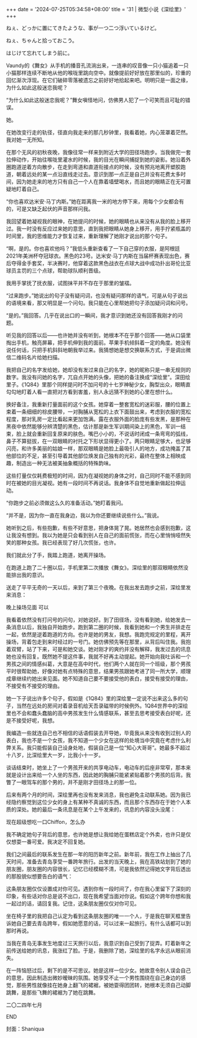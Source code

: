 +++
date = '2024-07-25T05:34:58+08:00'
title = '31 | 微型小说《深绘里》'
+++

ねぇ、どっかに置にてきたような、事が一つ二つ浮いているけど。

ねぇ、ちゃんと拾っておこう。

はじけて忘れてしまう前に。

Vaundy的《舞女》从手机的播音孔流淌出来，一连串的叹音像一只小猫追着一只小猫那样连续不断地从他的喉咙里跳向空中。就像提前好好放在那里似的，珍重的回忆渐次浮现。在它们破碎零落被遗忘之前好好地拾起来吧。明明只是一面之缘，为什么如此这般迷恋我呢？

“为什么如此这般迷恋我呢？”舞女嗔怪地问，仿佛男人犯了一个可笑而且可耻的错误。



她。

在她改变行走的轨径，径直向我走来的那几秒钟里，我看着她，内心笼罩着茫然。我对她一无所知。

在那个无风的初秋夜晚，我像往常一样来到附近大学的田径场跑步。当我做完一套拉伸动作，开始往喉咙里灌水的时候，我的目光在瞬间捕捉到她的姿影。她沿着外圈跑道逆着方向散步，在走到弯道和直道衔接点的时候，没有预兆地离开塑胶跑道，朝着远处的某一点沿直线走过去。意识到那一点正是自己并没有花费太多时间，因为她走来的地方只有自己一个人在靠着墙壁喝水，而且她的眼睛正在无可置疑地盯着自己。

“你也喜欢达米安·马丁内斯。”她在距离我一米的地方停下来，用每个少女都会有的，可是又缺乏起伏的声音那样问我。

我回望着她凝视我的眼神，在她提问的时候，她的眼睛也从来没有从我的脸上移开过。我一时没有反应过来她的意思，直到我把眼睛从她身上移开，用手拧紧瓶盖的时间里，我的思维能力才恢复过来，重新理解了她刚才说出的那个句子。

“啊，是的。你也喜欢他吗？”我低头重新查看了一下自己穿的衣服，是阿根廷2021年美洲杯夺冠球衣。黑色的23号。达米安·马丁内斯在当届杯赛表现出色，赛后夺得金手套奖，半决赛时，他穿着这款黑色战衣在点球大战中成功扑出哥伦比亚球员主罚的三个点球，帮助球队顺利晋级。

我用手掌抚了抚衣服，试图抹平并不存在于那里的皱褶。

“过来跑步。”她说出的句子没有疑问词，也没有疑问那样的语气，可是从句子说出的语境来看，那又明显是一个问句。我只能在心里帮她把句子添加疑问词和问号。

“是的。”我回答。几乎在说出口的一瞬间，我才意识到她还没有回答我刚才的问题。

听见我的回答以后——也许她并没有听到，她根本不在乎那个回答——她从口袋里掏出手机，触亮屏幕，把手机伸到我的面前。苹果手机倾斜着一定的角度。她没有说任何话，只把手机斜斜地朝我举过来。我猜想她是想交换联系方式，于是调出微信二维码名片给她扫描。

我把自己的名字发给她，她却没有发过来自己的名字，她的昵称只是一串无规则的数字。我没有问她的名字，兀自点开她的头像，把她的备注换成“深绘里”。深田绘里子。《1Q84》里那个同样提问时不加问号的十七岁神秘少女，胸型出众，眼睛直勾勾地盯着人看一直把对方看到害羞，别人永远猜不到她的心里在想什么。

换好备注，我重新打量面前的这个女孩。她穿着一整套宽松的迷彩服，腰的位置上束着一条细细的棕皮腰带，一对胸脯从宽松的上衣下面鼓出来，考虑到衣服的宽松程度，那对乳房一定比看起来更加饱满。露在衣服外面的脸庞有些发黑，是那种在黑夜中依然能够分辨清楚的黑色，估计那是新生军训期间染上的黑色，军训一结束，脸上就会重新回复原来的肤色。嘴巴小小的，不说话时闭成一条弯弯的弧线，鼻子不算挺拔，在一双眼睛的衬托之下形状显得更小了。两只眼睛足够大，也足够闪亮，和许多美丽的姑娘一样，那双眼睛是她脸上最吸引人的地方，成功掩盖了其他部位的不足，甚至引导着其他部位焕发自己独有的光彩，最终在整体上相映成趣，制造出一种无法被美抽象概括的特殊韵味。

这些打量仅仅耗费极短的时间，因为在凝视她的身体之时，自己同时不能不感到同时在被她的目光凝视。她有一段时间不再说话。我身体不自觉地重新做起拉伸运动。

“你跑步之前必须做这么久的准备活动。”她盯着我问。

“并不是，因为你一直在我身边，我以为你还要继续说些什么。”我说。

她听到之后，有些抱歉，有些不好意思，把身体晃了晃。她居然也会感到抱歉，这让我没有想到。我以为她是只会看到别人在自己的面前慌张，而在心里悄悄哑然失笑的那种女孩。我已经表现了好几次慌张，也许。

我们就此分了手，我踏上跑道，她离开操场。

在跑道上跑了二十圈以后，手机里第二次播放《舞女》。深绘里的那双眼睛依然没能排出我的意识。



送走了平平无奇的一天以后，来到了第三个夜晚。在我出发去跑步之前，深绘里发来消息：

晚上操场见面 可以

我看着依然没有打问号的问句，对她说好。到了田径场，没有看到她，给她发去一条消息以后，我独自开始跑步。跑到第二圈的时候，我看到她和一个男生并排走在一起，依然是逆着跑道的方向。也许是她的男友，我想。我跑完规定的里程，离开操场，背着包走到来时经过的一号门。她仿佛预先等在那里，从背后叫住我。我抱着双臂，站了下来，可是和她交谈。她对刚才的爽约并没有解释，我发过去的讯息她也没有回复。既然她不提这件事，我就不好再主动提起。她开始向我吐诉和一个男孩之间的情感纠葛，大意是在高中时代，他们两个人就在同一个班级，那个男孩平时很帮助她，好像对她有点特殊的意思，结果男孩跟她考进了同一所大学，顺理成章继续约她出来见面。她不知道自己要不要接受他的表白，接受有接受的理由，不接受有不接受的理由。

她一下子说出许多个句子，假如是《1Q84》里的深绘里一定说不出来这么多的句子，当然在远处的房间对着录音机给天吾录磁带的时候例外。1Q84世界中的深绘里也不会和蠢头蠢脑的高中男孩发生什么情感联系，甚至去思考接受表白好呢，还是不接受好呢，我想。

我编造一些就连自己也不相信的话语假装去开导她，毕竟我从来没有收到过别人的表白，我也不是一个女孩，我不知道一个少女在这样的处境当中究竟在考虑什么利弊关系。我只能假装自己设身处地，假装自己是一位“知心大哥哥”。她最多不超过十八岁，比深绘里大一岁，比我小十一岁。

谈话结束时，她坐上了一个男孩开来的共享电动车，电动车的后座非常窄，那本来就是设计出来给一个人坐的东西，因此她的胸脯只能紧紧贴着那个男孩的后背。我瞥了一眼驾车的那个男的，并不是刚才田径场上的那一位。



后来有两个月的时间，深绘里再也没有发来消息，我也避免主动联系她。因为我已经隐约察觉到这位少女的身上有某种不真诚的东西，而且那个东西存在于她个人本质的深处。她的最后一条讯息是在某个上午发来的，讯息的内容没头没尾：

现在超级想吃一口Chiffon，怎么办

我不确定她句子背后的意思，也许她是想让我给她在蛋糕店定个外卖，也许只是仅仅想耍一番可爱。我决定不回复她。

我们之间最后的联系发生在那一年的阳历新年之前。新年前，我在工作上抽出了几天时间，准备去青岛享受一番跨年旅行。出发的当天晚上，我在高铁站划到了她的朋友圈，朋友圈的内容很长，记忆已经模糊不清，可是我依然记得她文字背后透出的那股貌似想要告白的语气：

这条朋友圈仅仅设置成对你可见。遇到你有一段时间了，你在我心里留下了深刻的印象，有些话对你总是说不出口，现在我希望当面对你说。假如这个跨年你想和我一起过的话，请回复我。记住，这条朋友圈仅仅对你可见。

坐在椅子里的我把自己认定为看到这条朋友圈的唯一一个人，于是我在聊天框里告诉她自己要去青岛跨年，假如她愿意的话，可以过来一起旅行。有什么话都可以到那时再说。

当我在青岛无事发生地度过三天旅行以后，我意识到自己受到了捉弄。盯着新年之前传送给她的讯息，我涨红了脸。于是，我删除了她，深绘里的名字永远从眼前消失。

在一阵恼怒过后，剩下的是不可思议。她是这样一位少女。她故意令别人误会自己的意思，因此制造出微妙暧昧的氛围。她享受不止一个男性围绕在自己身边的感觉，那些男性就像挂在她身上翻飞的裙裾，被她耍得团团转，她根本无须自己动脚跳舞，是那些飞舞的裙裾为了她在跳舞。

二〇二四年七月

END

封面：Shaniqua



